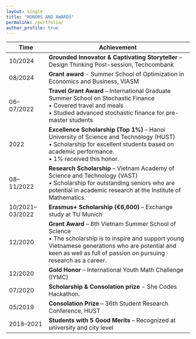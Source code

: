 ```yaml
---
layout: single
title: "HONORS AND AWARDS"
permalink: /portfolio/
author_profile: true
---
```


[//]: # (## Honors & Scholarships)

| Time            | Achievement                                                                                                                                                                                                                 |
|-----------------|-----------------------------------------------------------------------------------------------------------------------------------------------------------------------------------------------------------------------------|
| 10/2024         | **Grounded Innovator & Captivating Storyteller** – Design Thinking Post-session, Techcombank                                                                                                                                |
| 08/2024         | **Grant award** - Summer School of Optimization in Economics and Business, VIASM                                                                                                                                            |
| 06–07/2022      | **Travel Grant Award** – International Graduate Summer School on Stochastic Finance  <br>• Covered travel and meals <br>• Studied advanced stochastic finance for pre-master students                                       |
| 2022            | **Excellence Scholarship (Top 1%)** – Hanoi University of Science and Technology (HUST) <br>• Scholarship for excellent students based on academic performance. <br>• 1% received this honor.                               |
| 08–11/2022      | **Research Scholarship** – Vietnam Academy of Science and Technology (VAST) <br>• Scholarship for outstanding seniors who are potential in academic research at the Institute of Mathematics.                               |
| 10/2021–03/2022 | **Erasmus+ Scholarship (€6,600)** – Exchange study at TU Munich                                                                                                                                                             |
| 12/2020         | **Grant Award** – 8th Vietnam Summer School of Science <br>• The scholarship is to inspire and support young Vietnamese generations who are potential and keen as well as full of passion on pursuing research as a career. |
| 12/2020         | **Gold Honor** – International Youth Math Challenge (IYMC)                                                                                                                                                                  |
| 07/2020         | **Scholarship & Consolation prize** - She Codes Hackathon.                                                                                                                                                                  |
| 05/2019         | **Consolation Prize** – 36th Student Research Conference, HUST                                                                                                                                                              |
| 2018–2021       | **Students with 5 Good Merits** – Recognized at university and city level                                                                                                                                                   |
